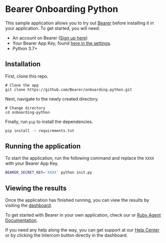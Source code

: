 # Bearer Onboarding Python

This sample application allows you to try out [Bearer](https://bearer.sh) before installing it in your application. To get started, you will need:

- An account on Bearer ([Sign up here](http://app.bearer.sh/signup))
- Your Bearer App Key, found [here in the settings](https://app.bearer.sh/settings/general).
- Python 3.7+

## Installation

First, clone this repo.

```shell
# Clone the app
git clone https://github.com/Bearer/onboarding-python.git
```

Next, navigate to the newly created directory.

```shell
# Change directory
cd onboarding-python
```

Finally, run `pip` to install the dependencies.

```bash
pip install -r requirements.txt
```

## Running the application

To start the application, run the following command and replace the `XXXX` with your Bearer App Key.

```bash
BEARER_SECRET_KEY='XXXX' python init.py
```

## Viewing the results

Once the application has finished running, you can view the results by visiting the [dashboard](https://app.bearer.sh).

To get started with Bearer in your own application, check our or [Ruby Agent Documentation](https://ruby.docs.bearer.sh/).

If you need any help along the way, you can get support at our [Help Center](https://support.bearer.sh) or by clicking the Intercom button directly in the dashboard.
